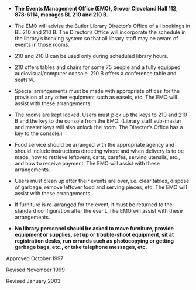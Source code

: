 -   **The** **Events Management Office (EMO), Grover Cleveland Hall 112, 878-6114, manages BL 210 and 210 B**.

-   The EMO will advise the Butler Library Director’s Office of all bookings in BL 210 and 210 B. The Director’s Office will incorporate the schedule in the library’s booking system so that all library staff may be aware of events in those rooms.

-   210 and 210 B can be used only during scheduled library hours.

-   210 offers tables and chairs for some 75 people and a fully equipped audiovisual/computer console. 210 B offers a conference table and seats14.

-   Special arrangements must be made with appropriate offices for the provision of any other equipment such as easels, etc. The EMO will assist with these arrangements.

-   The rooms are kept locked. Users must pick up the keys to 210 and 210 B and the key to the console from the EMO. (Library staff sub-master and master keys will also unlock the room. The Director’s Office has a key to the console.)

-   Food service should be arranged with the appropriate agency and should include instructions directing where and when delivery is to be made, how to retrieve leftovers, carts, carafes, serving utensils, etc., and how to receive payment. The EMO will assist with these arrangements.

-   Users must clean up after their events are over, i.e. clear tables, dispose of garbage, remove leftover food and serving pieces, etc. The EMO will assist with these arrangements.

-   If furniture is re-arranged for the event, it must be returned to the standard configuration after the event. The EMO will assist with these arrangements.

-   **No library personnel should be asked to move furniture, provide equipment or supplies, set up or trouble-shoot equipment, sit at registration desks, run errands such as photocopying or getting garbage bags, etc., or take telephone messages, etc.**

Approved October 1997

Revised November 1999

Revised January 2003
